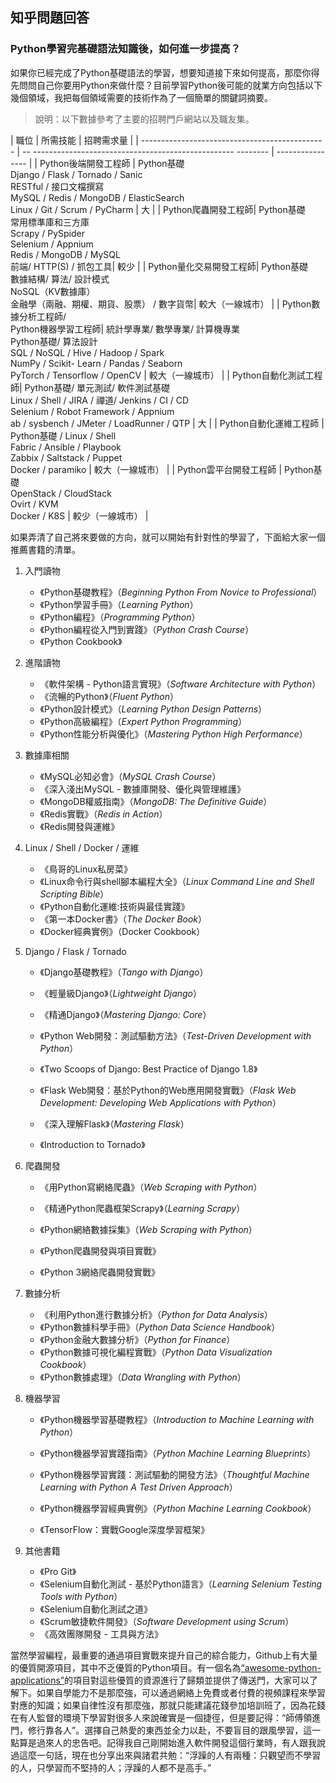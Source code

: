 ## 知乎問題回答

### Python學習完基礎語法知識後，如何進一步提高？

如果你已經完成了Python基礎語法的學習，想要知道接下來如何提高，那麼你得先問問自己你要用Python來做什麼？目前學習Python後可能的就業方向包括以下幾個領域，我把每個領域需要的技術作為了一個簡單的關鍵詞摘要。

> 說明：以下數據參考了主要的招聘門戶網站以及職友集。

| 職位 | 所需技能 | 招聘需求量 |
| ---------------------------------------------- | -- -------------------------------------------------- -------- | ---------------- |
| Python後端開發工程師 | Python基礎<br>Django / Flask / Tornado / Sanic<br>RESTful / 接口文檔撰寫<br>MySQL / Redis / MongoDB / ElasticSearch<br>Linux / Git / Scrum / PyCharm | 大 |
| Python爬蟲開發工程師| Python基礎<br>常用標準庫和三方庫<br>Scrapy / PySpider<br>Selenium / Appnium<br>Redis / MongoDB / MySQL<br>前端/ HTTP(S) / 抓包工具| 較少 |
| Python量化交易開發工程師| Python基礎<br>數據結構/ 算法/ 設計模式<br>NoSQL（KV數據庫）<br>金融學（兩融、期權、期貨、股票） / 數字貨幣| 較大（一線城市） |
| Python數據分析工程師/<br>Python機器學習工程師| 統計學專業/ 數學專業/ 計算機專業<br>Python基礎/ 算法設計<br>SQL / NoSQL / Hive / Hadoop / Spark<br>NumPy / Scikit- Learn / Pandas / Seaborn<br>PyTorch / Tensorflow / OpenCV | 較大（一線城市） |
| Python自動化測試工程師| Python基礎/ 單元測試/ 軟件測試基礎<br>Linux / Shell / JIRA / 禪道/ Jenkins / CI / CD<br>Selenium / Robot Framework / Appnium<br>ab / sysbench / JMeter / LoadRunner / QTP | 大 |
| Python自動化運維工程師 | Python基礎 / Linux / Shell <br>Fabric / Ansible / Playbook<br>Zabbix / Saltstack / Puppet<br>Docker / paramiko | 較大（一線城市） |
| Python雲平台開發工程師 | Python基礎<br>OpenStack / CloudStack<br>Ovirt / KVM<br>Docker / K8S | 較少（一線城市） |

如果弄清了自己將來要做的方向，就可以開始有針對性的學習了，下面給大家一個推薦書籍的清單。

1. 入門讀物
   - 《Python基礎教程》（*Beginning Python From Novice to Professional*）
   - 《Python學習手冊》（*Learning Python*）
   - 《Python編程》（*Programming Python*）
   - 《Python編程從入門到實踐》（*Python Crash Course*）
   - 《Python Cookbook》
2. 進階讀物
   - 《軟件架構 - Python語言實現》（*Software Architecture with Python*）
   - 《流暢的Python》（*Fluent Python*）
   - 《Python設計模式》（*Learning Python Design Patterns*）
   - 《Python高級編程》（*Expert Python Programming*）
   - 《Python性能分析與優化》（*Mastering Python High Performance*）
3. 數據庫相關
   - 《MySQL必知必會》（*MySQL Crash Course*）
   - 《深入淺出MySQL - 數據庫開發、優化與管理維護》
   - 《MongoDB權威指南》（*MongoDB: The Definitive Guide*）
   - 《Redis實戰》（*Redis in Action*）
   - 《Redis開發與運維》
4. Linux / Shell / Docker / 運維
   - 《鳥哥的Linux私房菜》
   - 《Linux命令行與shell腳本編程大全》（*Linux Command Line and Shell Scripting Bible*）
   - 《Python自動化運維:技術與最佳實踐》
   - 《第一本Docker書》（*The Docker Book*）
   - 《Docker經典實例》（Docker Cookbook）
5. Django / Flask / Tornado
   - 《Django基礎教程》（*Tango with Django*）

   - 《輕量級Django》（*Lightweight Django*）

   - 《精通Django》（*Mastering Django: Core*）

   - 《Python Web開發：測試驅動方法》（*Test-Driven Development with Python*）
   - 《Two Scoops of Django: Best Practice of Django 1.8》

   - 《Flask Web開發：基於Python的Web應用開發實戰》（*Flask Web Development: Developing Web Applications with Python*）

   - 《深入理解Flask》（*Mastering Flask*）

   - 《Introduction to Tornado》
6. 爬蟲開發

   - 《用Python寫網絡爬蟲》（*Web Scraping with Python*）

   - 《精通Python爬蟲框架Scrapy》（*Learning Scrapy*）

   - 《Python網絡數據採集》（*Web Scraping with Python*）

   - 《Python爬蟲開發與項目實戰》

   - 《Python 3網絡爬蟲開發實戰》
7. 數據分析

   - 《利用Python進行數據分析》（*Python for Data Analysis*）
   - 《Python數據科學手冊》（*Python Data Science Handbook*）
   - 《Python金融大數據分析》（*Python for Finance*）
   - 《Python數據可視化編程實戰》（*Python Data Visualization Cookbook*）
   - 《Python數據處理》（*Data Wrangling with Python*）

8. 機器學習

   - 《Python機器學習基礎教程》（*Introduction to Machine Learning with Python*）

   - 《Python機器學習實踐指南》（*Python Machine Learning Blueprints*）

   - 《Python機器學習實踐：測試驅動的開發方法》（*Thoughtful Machine Learning with Python A Test Driven Approach*）
   - 《Python機器學習經典實例》（*Python Machine Learning Cookbook*）
   - 《TensorFlow：實戰Google深度學習框架》

9. 其他書籍

   - 《Pro Git》
   - 《Selenium自動化測試 - 基於Python語言》（*Learning Selenium Testing Tools with Python*）
   - 《Selenium自動化測試之道》
   - 《Scrum敏捷軟件開發》（*Software Development using Scrum*）
   - 《高效團隊開發 - 工具與方法》

當然學習編程，最重要的通過項目實戰來提升自己的綜合能力，Github上有大量的優質開源項目，其中不乏優質的Python項目。有一個名為[“awesome-python-applications”](https://github.com/mahmoud/awesome-python-applications)的項目對這些優質的資源進行了歸類並提供了傳送門，大家可以了解下。如果自學能力不是那麼強，可以通過網絡上免費或者付費的視頻課程來學習對應的知識；如果自律性沒有那麼強，那就只能建議花錢參加培訓班了，因為花錢在有人監督的環境下學習對很多人來說確實是一個捷徑，但是要記得：“師傅領進門，修行靠各人”。選擇自己熱愛的東西並全力以赴，不要盲目的跟風學習，這一點算是過來人的忠告吧。記得我自己剛開始進入軟件開發這個行業時，有人跟我說過這麼一句話，現在也分享出來與諸君共勉：“浮躁的人有兩種：只觀望而不學習的人，只學習而不堅持的人；浮躁的人都不是高手。”
